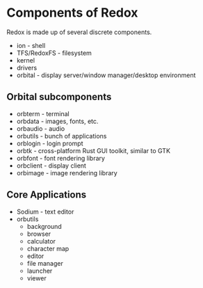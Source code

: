 Components of Redox
===================

Redox is made up of several discrete components. 

* ion - shell
* TFS/RedoxFS - filesystem
* kernel 
* drivers
* orbital - display server/window manager/desktop environment

## Orbital subcomponents
* orbterm - terminal
* orbdata - images, fonts, etc.
* orbaudio - audio
* orbutils - bunch of applications
* orblogin - login prompt
* orbtk - cross-platform Rust GUI toolkit, similar to GTK
* orbfont - font rendering library
* orbclient - display client
* orbimage - image rendering library 

## Core Applications
* Sodium - text editor
* orbutils
  * background
  * browser
  * calculator
  * character map
  * editor
  * file manager
  * launcher
  * viewer
